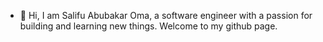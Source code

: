 - 👋 Hi, I am Salifu Abubakar Oma, a software engineer with a passion for building and learning new things. Welcome to my github page.

<!---
abubakar-deca/abubakar-deca is a ✨ special ✨ repository because its `README.md` (this file) appears on your GitHub profile.
You can click the Preview link to take a look at your changes.
--->
